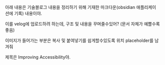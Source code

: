 
아래 내용은 기술블로그 내용을 정리하기 위해 기재한 마크다운(obsidian 애플리케이션에 기록) 내용이야.

이를 velog에 업로드하려 하는데, 구조 및 내용을 꾸며줄수있어? (문서 자체가 예쁠수록 좋음) 

이미지가 들어가는 부분은 복사 및 붙여넣기를 쉽게할수있도록 위치 placeholder를 남겨줘 

제목은 Improving Accessibility야.

